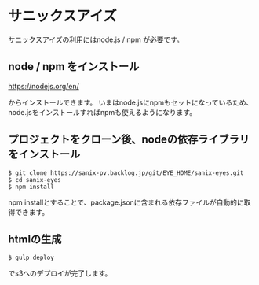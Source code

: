 # サニックスアイズ
サニックスアイズの利用にはnode.js / npm が必要です。
## node / npm をインストール
https://nodejs.org/en/

からインストールできます。
いまはnode.jsにnpmもセットになっているため、node.jsをインストールすればnpmも使えるようになります。

## プロジェクトをクローン後、nodeの依存ライブラリをインストール

```
$ git clone https://sanix-pv.backlog.jp/git/EYE_HOME/sanix-eyes.git
$ cd sanix-eyes
$ npm install
```
npm installとすることで、package.jsonに含まれる依存ファイルが自動的に取得できます。

## htmlの生成

```
$ gulp deploy
```

でs3へのデプロイが完了します。